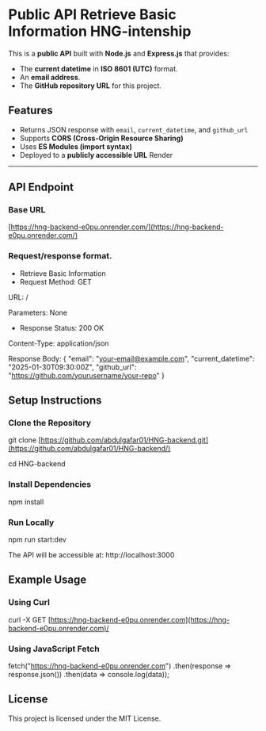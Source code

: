 # Public API Retrieve Basic Information HNG-intenship

This is a **public API** built with **Node.js** and **Express.js** that provides:  
- The **current datetime** in **ISO 8601 (UTC)** format.  
- An **email address**.  
- The **GitHub repository URL** for this project.  

##  Features
- Returns JSON response with `email`, `current_datetime`, and `github_url`
- Supports **CORS (Cross-Origin Resource Sharing)**  
- Uses **ES Modules (import syntax)**  
- Deployed to a **publicly accessible URL**  Render

---

##  API Endpoint

### **Base URL**
[https://hng-backend-e0pu.onrender.com/](https://hng-backend-e0pu.onrender.com/)

### Request/response format.

- Retrieve Basic Information
- Request
Method: GET

URL: /

Parameters: None
- Response
Status: 200 OK

Content-Type: application/json

Response Body:
{
  "email": "your-email@example.com",
  "current_datetime": "2025-01-30T09:30:00Z",
  "github_url": "https://github.com/yourusername/your-repo"
}

##   Setup Instructions

### Clone the Repository
git clone [https://github.com/abdulgafar01/HNG-backend.git](https://github.com/abdulgafar01/HNG-backend/)

cd HNG-backend
### Install Dependencies
npm install
### Run Locally
npm run start:dev

The API will be accessible at:
http://localhost:3000


## Example Usage
### Using Curl
curl -X GET [https://hng-backend-e0pu.onrender.com](https://hng-backend-e0pu.onrender.com)/

### Using JavaScript Fetch
fetch("https://hng-backend-e0pu.onrender.com")
  .then(response => response.json())
  .then(data => console.log(data));



## License
This project is licensed under the MIT License.

